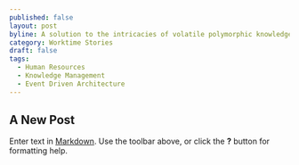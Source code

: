 ```yaml
---
published: false
layout: post
byline: A solution to the intricacies of volatile polymorphic knowledge
category: Worktime Stories
draft: false
tags: 
  - Human Resources
  - Knowledge Management
  - Event Driven Architecture
---
```


## A New Post

Enter text in [Markdown](http://daringfireball.net/projects/markdown/). Use the toolbar above, or click the **?** button for formatting help.